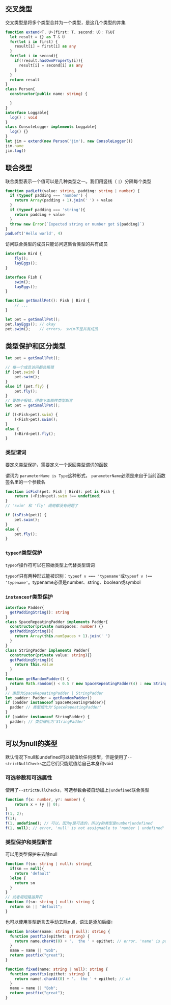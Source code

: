 ## 交叉类型

交叉类型是将多个类型合并为一个类型，是这几个类型的并集

```typescript
function extend<T, U>(first: T, second: U): T&U{
  let result = {} as T & U
  for(let i in first) {
    result[i] = first[i] as any
  }
  for(let i in second){
    if(!result.hasOwnProperty(i)){
      result[i] = second[i] as any
    }
  }
  return result
}
class Person{
  constructor(public name: string) {

  }
}
interface Loggable{
  log() : void
}
class ConsoleLogger implements Loggable{
  log() {}
}
let jim = extend(new Person('jim'), new ConsoleLogger())
jim.name
jim.log()
```

## 联合类型

联合类型表示一个值可以是几种类型之一。我们用竖线（ `|`）分隔每个类型

```typescript
function padLeft(value: string, padding: string | number) {
  if (typeof padding === 'number') {
    return Array(padding + 1).join(' ') + value
  }
  if (typeof padding === 'string'){
    return padding + value
  }
  throw new Error(`Expected string or number got ${padding}`)
}
padLeft('Hello world', 4)
```

访问联合类型的成员只能访问这集合类型的共有成员

```typescript
interface Bird {
    fly();
    layEggs();
}

interface Fish {
    swim();
    layEggs();
}

function getSmallPet(): Fish | Bird {
    // ...
}

let pet = getSmallPet();
pet.layEggs(); // okay
pet.swim();    // errors， swim不是共有成员
```

## 类型保护和区分类型

```typescript
let pet = getSmallPet();

// 每一个成员访问都会报错
if (pet.swim) {
    pet.swim();
}
else if (pet.fly) {
    pet.fly();
}
// 要想不报错，得像下面那样类型断言
let pet = getSmallPet();

if ((<Fish>pet).swim) {
    (<Fish>pet).swim();
}
else {
    (<Bird>pet).fly();
}
```

### 类型谓词

要定义类型保护，需要定义一个返回类型谓词的函数

谓词为 `parameterName is Type`这种形式， `parameterName`必须是来自于当前函数签名里的一个参数名

```typescript
function isFish(pet: Fish | Bird): pet is Fish {
    return (<Fish>pet).swim !== undefined;
}
// 'swim' 和 'fly' 调用都没有问题了

if (isFish(pet)) {
    pet.swim();
}
else {
    pet.fly();
}
```

### `typeof`类型保护

`typeof`操作符可以在原始类型上代替类型谓词

`typeof`只有两种形式能被识别：`typeof v === 'typename'`或`typeof v !== 'typename'`。typename必须是number、string、boolean或symbol

### `instanceof`类型保护

```typescript
interface Padder{
  getPaddingString(): string
}
class SpaceRepeatingPadder implements Padder{
  constructor(private numSpaces: number) {}
  getPaddingString(){
    return Array(this.numSpaces + 1).join(' ')
  }
}
class StringPadder implements Padder{
  constructor(private value: string){}
  getPaddingString(){
    return this.value
  }
}
function getRandomPadder() {
  return Math.random() < 0.5 ? new SpaceRepeatingPadder(4) : new StringPadder(' ')
}
// 类型为SpaceRepeatingPadder | StringPadder
let padder: Padder = getRandomPadder()
if (padder instanceof SpaceRepeatingPadder){
  padder // 类型细化为'SpaceRepeatingPadder'
}
if (padder instanceof StringPadder) {
  padder; // 类型细化为'StringPadder'
}
```

## 可以为null的类型

默认情况下null和undefined可以赋值给任何类型，但是使用了`--strictNullChecks`之后它们只能赋值给自己本身和void

### 可选参数和可选属性

使用了`--strictNullChecks`，可选参数会被自动加上`|undefined`联合类型

```typescript
function f(x: number, y?: number) {
    return x + (y || 0);
}
f(1, 2);
f(1);
f(1, undefined); // 可以，因为y是可选的，所以y的类型是number|undefined
f(1, null); // error, 'null' is not assignable to 'number | undefined'
```

### 类型保护和类型断言

可以用类型保护来去除null

```typescript
function f(sn: string | null): string{
  if(sn == null){
    return 'default'
  }else {
    return sn
  }
}
// 或者用短路运算符
function f(sn: string | null): string {
  return sn || "default";
}
```

也可以使用类型断言去手动去除null，语法是添加后缀`!`

```typescript
function broken(name: string | null): string {
  function postfix(epithet: string) {
    return name.charAt(0) + '.  the ' + epithet; // error, 'name' is possibly null
  }
  name = name || "Bob";
  return postfix("great");
}

function fixed(name: string | null): string {
  function postfix(epithet: string) {
    return name!.charAt(0) + '.  the ' + epithet; // ok
  }
  name = name || "Bob";
  return postfix("great");
}
```

